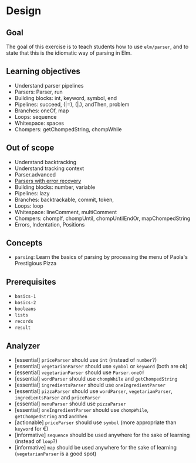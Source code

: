 # Design

## Goal

The goal of this exercise is to teach students how to use `elm/parser`, and to state that this is the idiomatic way of parsing in Elm.

## Learning objectives

- Understand parser pipelines
- Parsers: Parser, run
- Building blocks: int, keyword, symbol, end
- Pipelines: succeed, (|=), (|.), andThen, problem
- Branches: oneOf, map 
- Loops: sequence
- Whitespace: spaces
- Chompers: getChompedString, chompWhile

## Out of scope

- Understand backtracking
- Understand tracking context
- Parser.advanced
- [Parsers with error recovery](https://discourse.elm-lang.org/t/parsers-with-error-recovery/6262)
- Building blocks: number, variable
- Pipelines: lazy
- Branches: backtrackable, commit, token, 
- Loops: loop
- Whitespace: lineComment, multiComment
- Chompers: chompIf, chompUntil, chompUntilEndOr, mapChompedString
- Errors, Indentation, Positions

## Concepts

- `parsing`: Learn the basics of parsing by processing the menu of Paola's Prestigious Pizza

## Prerequisites

- `basics-1`
- `basics-2`
- `booleans`
- `lists`
- `records`
- `result`

## Analyzer

- [essential] `priceParser` should use `int` (instead of `number`?)
- [essential] `vegetarianParser` should use `symbol` or `keyword` (both are ok)
- [essential] `vegetarianParser` should use `Parser.oneOf`
- [essential] `wordParser` should use `chompWhile` and `getChompedString`
- [essential] `ingredientsParser` should use `oneIngredientParser`
- [essential] `pizzaParser` should use `wordParser`, `vegetarianParser`, `ingredientsParser` and `priceParser`
- [essential] `menuParser` should use `pizzaParser`
- [essential] `oneIngredientParser` should use `chompWhile`, `getChompedString` and `andThen`
- [actionable] `priceParser` should use `symbol` (more appropriate than `keyword` for €)
- [informative] `sequence` should be used anywhere for the sake of learning (instead of `loop`?)
- [informative] `map` should be used anywhere for the sake of learning (`vegetarianParser` is a good spot)
